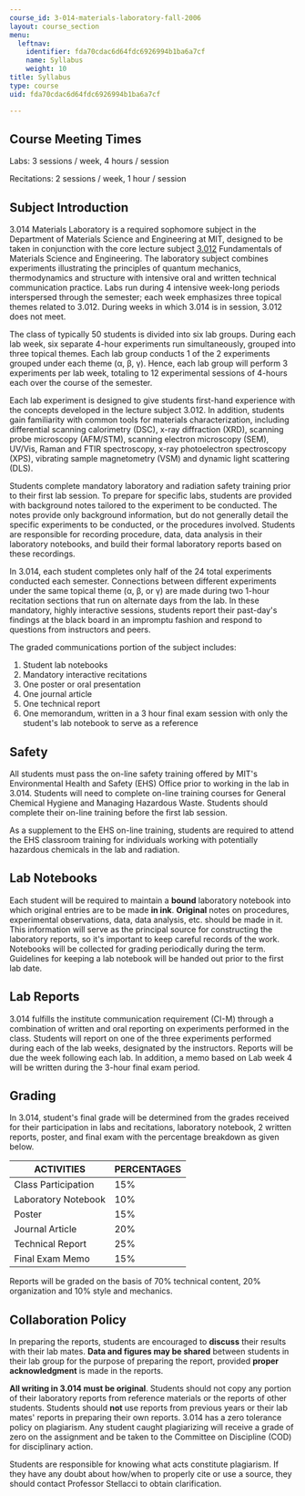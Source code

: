 ```yaml
---
course_id: 3-014-materials-laboratory-fall-2006
layout: course_section
menu:
  leftnav:
    identifier: fda70cdac6d64fdc6926994b1ba6a7cf
    name: Syllabus
    weight: 10
title: Syllabus
type: course
uid: fda70cdac6d64fdc6926994b1ba6a7cf

---
```


Course Meeting Times
--------------------

Labs: 3 sessions / week, 4 hours / session

Recitations: 2 sessions / week, 1 hour / session

Subject Introduction
--------------------

3.014 Materials Laboratory is a required sophomore subject in the Department of Materials Science and Engineering at MIT, designed to be taken in conjunction with the core lecture subject [3.012](/courses/3-012-fundamentals-of-materials-science-fall-2005) Fundamentals of Materials Science and Engineering. The laboratory subject combines experiments illustrating the principles of quantum mechanics, thermodynamics and structure with intensive oral and written technical communication practice. Labs run during 4 intensive week-long periods interspersed through the semester; each week emphasizes three topical themes related to 3.012. During weeks in which 3.014 is in session, 3.012 does not meet.

The class of typically 50 students is divided into six lab groups. During each lab week, six separate 4-hour experiments run simultaneously, grouped into three topical themes. Each lab group conducts 1 of the 2 experiments grouped under each theme (α, β, γ). Hence, each lab group will perform 3 experiments per lab week, totaling to 12 experimental sessions of 4-hours each over the course of the semester.

Each lab experiment is designed to give students first-hand experience with the concepts developed in the lecture subject 3.012. In addition, students gain familiarity with common tools for materials characterization, including differential scanning calorimetry (DSC), x-ray diffraction (XRD), scanning probe microscopy (AFM/STM), scanning electron microscopy (SEM), UV/Vis, Raman and FTIR spectroscopy, x-ray photoelectron spectroscopy (XPS), vibrating sample magnetometry (VSM) and dynamic light scattering (DLS).

Students complete mandatory laboratory and radiation safety training prior to their first lab session. To prepare for specific labs, students are provided with background notes tailored to the experiment to be conducted. The notes provide only background information, but do not generally detail the specific experiments to be conducted, or the procedures involved. Students are responsible for recording procedure, data, data analysis in their laboratory notebooks, and build their formal laboratory reports based on these recordings.

In 3.014, each student completes only half of the 24 total experiments conducted each semester. Connections between different experiments under the same topical theme (α, β, or γ) are made during two 1-hour recitation sections that run on alternate days from the lab. In these mandatory, highly interactive sessions, students report their past-day's findings at the black board in an impromptu fashion and respond to questions from instructors and peers.

The graded communications portion of the subject includes:

1.  Student lab notebooks
2.  Mandatory interactive recitations
3.  One poster or oral presentation
4.  One journal article
5.  One technical report
6.  One memorandum, written in a 3 hour final exam session with only the student's lab notebook to serve as a reference

Safety
------

All students must pass the on-line safety training offered by MIT's Environmental Health and Safety (EHS) Office prior to working in the lab in 3.014. Students will need to complete on-line training courses for General Chemical Hygiene and Managing Hazardous Waste. Students should complete their on-line training before the first lab session.

As a supplement to the EHS on-line training, students are required to attend the EHS classroom training for individuals working with potentially hazardous chemicals in the lab and radiation.

Lab Notebooks
-------------

Each student will be required to maintain a **bound** laboratory notebook into which original entries are to be made **in ink**. **Original** notes on procedures, experimental observations, data, data analysis, etc. should be made in it. This information will serve as the principal source for constructing the laboratory reports, so it's important to keep careful records of the work. Notebooks will be collected for grading periodically during the term. Guidelines for keeping a lab notebook will be handed out prior to the first lab date.

Lab Reports
-----------

3.014 fulfills the institute communication requirement (CI-M) through a combination of written and oral reporting on experiments performed in the class. Students will report on one of the three experiments performed during each of the lab weeks, designated by the instructors. Reports will be due the week following each lab. In addition, a memo based on Lab week 4 will be written during the 3-hour final exam period.

Grading
-------

In 3.014, student's final grade will be determined from the grades received for their participation in labs and recitations, laboratory notebook, 2 written reports, poster, and final exam with the percentage breakdown as given below.

| ACTIVITIES | PERCENTAGES |
| --- | --- |
| Class Participation | 15% |
| Laboratory Notebook | 10% |
| Poster | 15% |
| Journal Article | 20% |
| Technical Report | 25% |
| Final Exam Memo | 15% 

  

Reports will be graded on the basis of 70% technical content, 20% organization and 10% style and mechanics.

Collaboration Policy
--------------------

In preparing the reports, students are encouraged to **discuss** their results with their lab mates. **Data and figures may be shared** between students in their lab group for the purpose of preparing the report, provided **proper acknowledgment** is made in the reports.

**All writing in 3.014 must be original**. Students should not copy any portion of their laboratory reports from reference materials or the reports of other students. Students should **not** use reports from previous years or their lab mates' reports in preparing their own reports. 3.014 has a zero tolerance policy on plagiarism. Any student caught plagiarizing will receive a grade of zero on the assignment and be taken to the Committee on Discipline (COD) for disciplinary action.

Students are responsible for knowing what acts constitute plagiarism. If they have any doubt about how/when to properly cite or use a source, they should contact Professor Stellacci to obtain clarification.